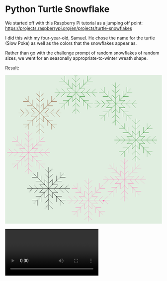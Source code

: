 # Python Turtle Snowflake

We started off with this Raspberry Pi tutorial as a jumping off point: https://projects.raspberrypi.org/en/projects/turtle-snowflakes

I did this with my four-year-old, Samuel. He chose the name for the turtle (Slow Poke) as well as the colors that the snowflakes appear as. 

Rather than go with the challenge prompt of random snowflakes of random sizes, we went for an seasonally appropriate-to-winter wreath shape.

Result:

![The snowflakes](https://raw.githubusercontent.com/djotaku/turtlesnowflake/master/sam_turtle_snowflakes.png)

![video of snowflakes being drawn by the Python Turtle module](https://raw.githubusercontent.com/djotaku/turtlesnowflake/master/Sam%20Turtle%20Snowflakes.webm)
